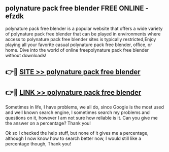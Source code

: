 ## polynature pack free blender FREE ONLINE - efzdk

polynature pack free blender is a popular website that offers a wide variety of polynature pack free blender that can be played in environments where access to polynature pack free blender sites is typically restricted,Enjoy playing all your favorite casual polynature pack free blender, office, or home. Dive into the world of online freepolynature pack free blender without downloads!

## 👉🔴 [SITE >> polynature pack free blender](http://news.freeplayer.one?title=polynature_pack_free_blender&ref=FRRE)

## 👉🔴 [LINK >> polynature pack free blender](http://news.freeplayer.one?title=polynature_pack_free_blender&ref=FREE)

Sometimes in life, I have problems, we all do, since Google is the most used and well known search engine, I sometimes search my problems and questions on it, however I am not sure how reliable is it. Can you give me the answer on a percentage? Thank you!

Ok so I checked the help stuff, but none of it gives me a percentage, although I now know how to search better now, I would still like a percentage though, Thank you!